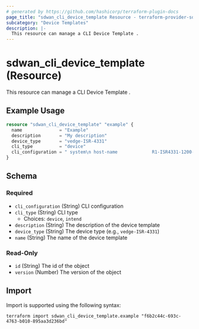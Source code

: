 ```yaml
---
# generated by https://github.com/hashicorp/terraform-plugin-docs
page_title: "sdwan_cli_device_template Resource - terraform-provider-sdwan"
subcategory: "Device Templates"
description: |-
  This resource can manage a CLI Device Template .
---
```


# sdwan_cli_device_template (Resource)

This resource can manage a CLI Device Template .

## Example Usage

```terraform
resource "sdwan_cli_device_template" "example" {
  name              = "Example"
  description       = "My description"
  device_type       = "vedge-ISR-4331"
  cli_type          = "device"
  cli_configuration = " system\n host-name             R1-ISR4331-1200-1"
}
```

<!-- schema generated by tfplugindocs -->
## Schema

### Required

- `cli_configuration` (String) CLI configuration
- `cli_type` (String) CLI type
  - Choices: `device`, `intend`
- `description` (String) The description of the device template
- `device_type` (String) The device type (e.g., `vedge-ISR-4331`)
- `name` (String) The name of the device template

### Read-Only

- `id` (String) The id of the object
- `version` (Number) The version of the object

## Import

Import is supported using the following syntax:

```shell
terraform import sdwan_cli_device_template.example "f6b2c44c-693c-4763-b010-895aa3d236bd"
```
